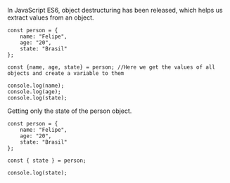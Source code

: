 In JavaScript ES6, object destructuring has been released, which helps us extract values from an object.<br>

```
const person = {
    name: "Felipe",
    age: "20",
    state: "Brasil"
};

const {name, age, state} = person; //Here we get the values of all objects and create a variable to them  

console.log(name);
console.log(age);
console.log(state);

```

Getting only the state of the person object.

```
const person = {
    name: "Felipe",
    age: "20",
    state: "Brasil"
};

const { state } = person;

console.log(state);

```
